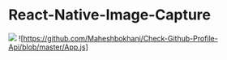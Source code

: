 # React-Native-Image-Capture

![](https://aboutreact.com/wp-content/uploads/2018/07/react_native_camera-1.png)
![https://github.com/Maheshbokhani/Check-Github-Profile-Api/blob/master/App.js]
